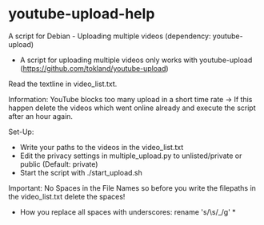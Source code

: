 # youtube-upload-help
A script for Debian - Uploading multiple videos (dependency: youtube-upload)
- A script for uploading multiple videos only works with youtube-upload (https://github.com/tokland/youtube-upload)

Read the textline in video_list.txt.

Information: YouTube blocks too many upload in a short time rate -> If this happen delete the videos which went online already and execute the script after an hour again.

Set-Up:
- Write your paths to the videos in the video_list.txt
- Edit the privacy settings in multiple_upload.py to unlisted/private or public (Default: private)
- Start the script with ./start_upload.sh

Important: No Spaces in the File Names so before you write the filepaths in the video_list.txt delete the spaces!
- How you replace all spaces with underscores: rename 's/\s/_/g' *
